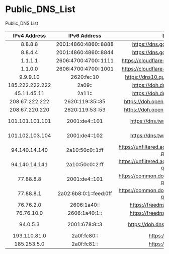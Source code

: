# Public_DNS_List
Public_DNS List

|  IPv4 Address   |       IPv6 Address       |                  DoH                     | Location |  Orgnization  |
|:---------------:|:------------------------:|:----------------------------------------:|:--------:|:-------------:|
|     8.8.8.8     |    2001:4860:4860::8888  |      https://dns.google/dns-query        |  Anycast |     Google    |
|     8.8.4.4     |    2001:4860:4860::8844  |      https://dns.google/dns-query        |  Anycast |     Google    |
|     1.1.1.1     |    2606:4700:4700::1111  |   https://cloudflare-dns.com/dns-query   |  Anycast |   Cloudflare  |
|     1.1.0.0     |    2606:4700:4700::1001  |   https://cloudflare-dns.com/dns-query   |  Anycast |   Cloudflare  |
|     9.9.9.10    |         2620:fe::10      |     https://dns10.quad9.net/dns-query    |  Anycast |     Quad9     |
| 185.222.222.222 |          2a09::          |       https://doh.dns.sb/dns-query       |  Anycast |     DNS.SB    |
|   45.11.45.11   |          2a11::          |       https://doh.dns.sb/dns-query       |  Anycast |     DNS.SB    |
| 208.67.222.222  |      2620:119:35::35     |     https://doh.opendns.com/dns-query    |  Anycast |    OpenDNS    |
| 208.67.220.220  |      2620:119:53::53     |     https://doh.opendns.com/dns-query    |  Anycast |    OpenDNS    |
| 101.101.101.101 |       2001:de4::101      |       https://dns.twnic.tw/dns-query     |  Taiwan, China |    TWNIC    |
| 101.102.103.104 |       2001:de4::102      |       https://dns.twnic.tw/dns-query     |  Taiwan, China |    TWNIC    |
|  94.140.14.140  |      2a10:50c0::1:ff     |  https://unfiltered.adguard-dns.com/dns-query | Multi Locations |    AdGuard    |
|  94.140.14.141  |      2a10:50c0::2:ff     |  https://unfiltered.adguard-dns.com/dns-query | Multi Locations |    AdGuard    |
|    77.88.8.8    |       2001:de4::101      |  https://common.dot.dns.yandex.net/dns-query  |  Russia  |    Yandex    |
|    77.88.8.1    |  2a02:6b8:0:1::feed:0ff  |  https://common.dot.dns.yandex.net/dns-query  |  Russia  |    Yandex    |
|    76.76.2.0     |   2606:1a40::   |  https://freedns.controld.com/p0  |  Anycast  |    ControlD    |
|    76.76.10.0    |  2606:1a40:1::  |  https://freedns.controld.com/p0  |  Anycast  |    ControlD    |
|    94.0.5.3    |  2001:678:8::3  |  https://doh.dns4all.eu/dns-query  |  Multi Locations  |    DNS4all    |
|    193.110.81.0    |  2a0f:fc80::  |  https://dns0.eu/  |  EU  |    dns0.eu    |
|    185.253.5.0     |  2a0f:fc81::  |  https://dns0.eu/  |  EU  |    dns0.eu    |

